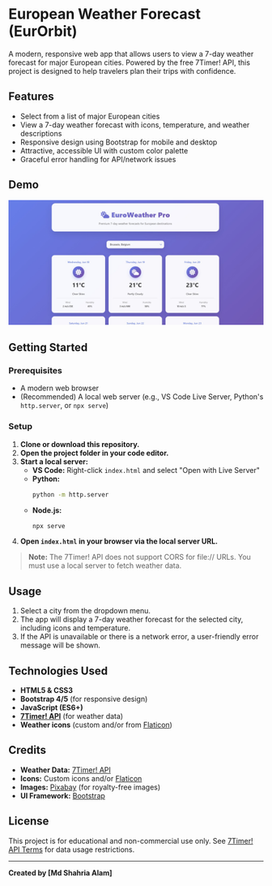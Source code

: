 # European Weather Forecast (EurOrbit)

A modern, responsive web app that allows users to view a 7-day weather forecast for major European cities. Powered by the free 7Timer! API, this project is designed to help travelers plan their trips with confidence.

## Features
- Select from a list of major European cities
- View a 7-day weather forecast with icons, temperature, and weather descriptions
- Responsive design using Bootstrap for mobile and desktop
- Attractive, accessible UI with custom color palette
- Graceful error handling for API/network issues

## Demo
![Screenshot](Banner.jpg) <!-- Replace with your own screenshot if available -->

## Getting Started

### Prerequisites
- A modern web browser
- (Recommended) A local web server (e.g., VS Code Live Server, Python's `http.server`, or `npx serve`)

### Setup
1. **Clone or download this repository.**
2. **Open the project folder in your code editor.**
3. **Start a local server:**
   - **VS Code:** Right-click `index.html` and select "Open with Live Server"
   - **Python:**
     ```bash
     python -m http.server
     ```
   - **Node.js:**
     ```bash
     npx serve
     ```
4. **Open `index.html` in your browser via the local server URL.**

> **Note:** The 7Timer! API does not support CORS for file:// URLs. You must use a local server to fetch weather data.

## Usage
1. Select a city from the dropdown menu.
2. The app will display a 7-day weather forecast for the selected city, including icons and temperature.
3. If the API is unavailable or there is a network error, a user-friendly error message will be shown.

## Technologies Used
- **HTML5 & CSS3**
- **Bootstrap 4/5** (for responsive design)
- **JavaScript (ES6+)**
- **[7Timer! API](http://www.7timer.info/doc.php?lang=en)** (for weather data)
- **Weather icons** (custom and/or from [Flaticon](https://www.flaticon.com/))

## Credits
- **Weather Data:** [7Timer! API](http://www.7timer.info/doc.php?lang=en)
- **Icons:** Custom icons and/or [Flaticon](https://www.flaticon.com/)
- **Images:** [Pixabay](https://pixabay.com/) (for royalty-free images)
- **UI Framework:** [Bootstrap](https://getbootstrap.com/)

## License
This project is for educational and non-commercial use only. See [7Timer! API Terms](http://www.7timer.info/doc.php?lang=en) for data usage restrictions.

---

**Created by [Md Shahria Alam]** 
